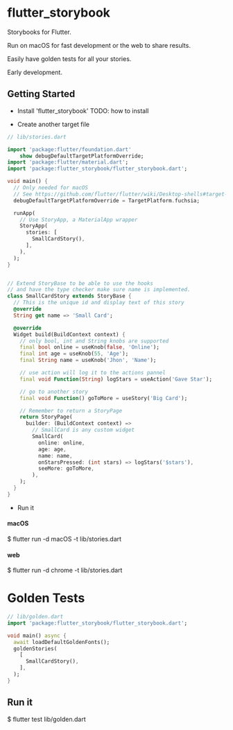 # flutter_storybook

Storybooks for Flutter.

Run on macOS for fast development or the web to share results.

Easily have golden tests for all your stories.

Early development.

## Getting Started

- Install 'flutter_storybook'
  TODO: how to install

- Create another target file

```dart
// lib/stories.dart

import 'package:flutter/foundation.dart'
    show debugDefaultTargetPlatformOverride;
import 'package:flutter/material.dart';
import 'package:flutter_storybook/flutter_storybook.dart';

void main() {
  // Only needed for macOS
  // See https://github.com/flutter/flutter/wiki/Desktop-shells#target-platform-override
  debugDefaultTargetPlatformOverride = TargetPlatform.fuchsia;

  runApp(
    // Use StoryApp, a MaterialApp wrapper
    StoryApp(
      stories: [
        SmallCardStory(),
      ],
    ),
  );
}


// Extend StoryBase to be able to use the hooks
// and have the type checker make sure name is implemented.
class SmallCardStory extends StoryBase {
  // This is the unique id and display text of this story
  @override
  String get name => 'Small Card';

  @override
  Widget build(BuildContext context) {
    // only bool, int and String knobs are supported
    final bool online = useKnob(false, 'Online');
    final int age = useKnob(55, 'Age');
    final String name = useKnob('Jhon', 'Name');

    // use action will log it to the actions pannel
    final void Function(String) logStars = useAction('Gave Star');

    // go to another story
    final void Function() goToMore = useStory('Big Card');

    // Remember to return a StoryPage
    return StoryPage(
      builder: (BuildContext context) =>
        // SmallCard is any custom widget
        SmallCard(
          online: online,
          age: age,
          name: name,
          onStarsPressed: (int stars) => logStars('$stars'),
          seeMore: goToMore,
        ),
    );
  }
}

```

- Run it

#### macOS

\$ flutter run -d macOS -t lib/stories.dart

#### web

\$ flutter run -d chrome -t lib/stories.dart


# Golden Tests

```dart
// lib/golden.dart
import 'package:flutter_storybook/flutter_storybook.dart';

void main() async {
  await loadDefaultGoldenFonts();
  goldenStories(
    [
      SmallCardStory(),
    ],
  );
}
```

## Run it
$  flutter test lib/golden.dart 